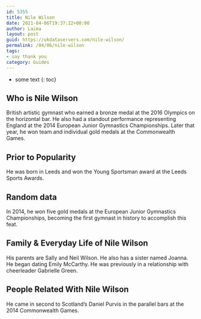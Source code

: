 ```yaml
---
id: 5355
title: Nile Wilson
date: 2021-04-06T19:37:22+00:00
author: Laima
layout: post
guid: https://ukdataservers.com/nile-wilson/
permalink: /04/06/nile-wilson
tags:
- say thank you
category: Guides
---
```


* some text
{: toc}


## Who is Nile Wilson
                  
                  
                  
British artistic gymnast who earned a bronze medal at the 2016 Olympics on the horizontal bar. He also had a standout performance representing England at the 2014 European Junior Gymnastics Championships. Later that year, he won team and individual gold medals at the Commonwealth Games.
                  
              
            
              
            
                
                
                
## Prior to Popularity
                  
                  
                  
He was born in Leeds and won the Young Sportsman award at the Leeds Sports Awards.
                  
              
            
              
            
                
                
                
## Random data
                  
                  
                  
In 2014, he won five gold medals at the European Junior Gymnastics Championships, becoming the first gymnast in history to accomplish this feat.
                  
              
            
              
            
                
                
                
## Family & Everyday Life of Nile Wilson
                  
                  
                  
His parents are Sally and Neil Wilson. He also has a sister named Joanna. He began dating Emily McCarthy. He was previously in a relationship with cheerleader Gabrielle Green.
                  
              
            
              
            
                
                
                
## People Related With Nile Wilson
                  
                  
                  
He came in second to Scotland&#8217;s Daniel Purvis in the parallel bars at the 2014 Commonwealth Games.
                  
              
            
              
            
                
              
            
              
              
            
            
              
            
          
          
          